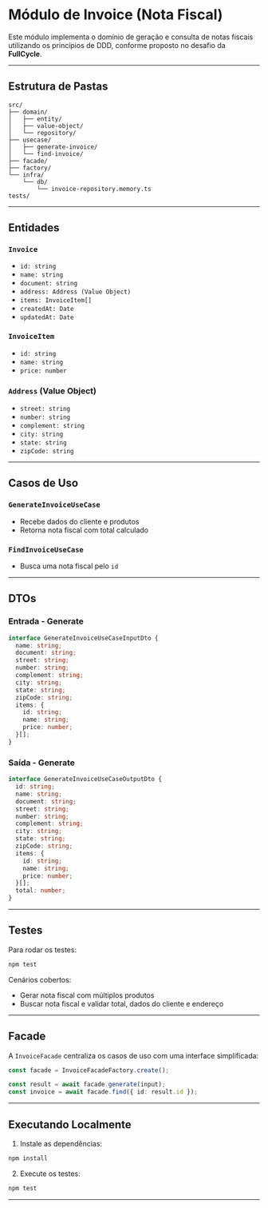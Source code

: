 # Módulo de Invoice (Nota Fiscal)

Este módulo implementa o domínio de geração e consulta de notas fiscais utilizando os princípios de DDD, conforme proposto no desafio da **FullCycle**.

---

## Estrutura de Pastas

```
src/
├── domain/
│   ├── entity/
│   ├── value-object/
│   └── repository/
├── usecase/
│   ├── generate-invoice/
│   └── find-invoice/
├── facade/
├── factory/
└── infra/
    └── db/
        └── invoice-repository.memory.ts
tests/
```

---

## Entidades

### `Invoice`

* `id: string`
* `name: string`
* `document: string`
* `address: Address (Value Object)`
* `items: InvoiceItem[]`
* `createdAt: Date`
* `updatedAt: Date`

### `InvoiceItem`

* `id: string`
* `name: string`
* `price: number`

### `Address` (Value Object)

* `street: string`
* `number: string`
* `complement: string`
* `city: string`
* `state: string`
* `zipCode: string`

---

## Casos de Uso

### `GenerateInvoiceUseCase`

* Recebe dados do cliente e produtos
* Retorna nota fiscal com total calculado

### `FindInvoiceUseCase`

* Busca uma nota fiscal pelo `id`

---

## DTOs

### Entrada - Generate

```ts
interface GenerateInvoiceUseCaseInputDto {
  name: string;
  document: string;
  street: string;
  number: string;
  complement: string;
  city: string;
  state: string;
  zipCode: string;
  items: {
    id: string;
    name: string;
    price: number;
  }[];
}
```

### Saída - Generate

```ts
interface GenerateInvoiceUseCaseOutputDto {
  id: string;
  name: string;
  document: string;
  street: string;
  number: string;
  complement: string;
  city: string;
  state: string;
  zipCode: string;
  items: {
    id: string;
    name: string;
    price: number;
  }[];
  total: number;
}
```

---

## Testes

Para rodar os testes:

```bash
npm test
```

Cenários cobertos:

* Gerar nota fiscal com múltiplos produtos
* Buscar nota fiscal e validar total, dados do cliente e endereço

---

## Facade

A `InvoiceFacade` centraliza os casos de uso com uma interface simplificada:

```ts
const facade = InvoiceFacadeFactory.create();

const result = await facade.generate(input);
const invoice = await facade.find({ id: result.id });
```

---

## Executando Localmente

1. Instale as dependências:

```bash
npm install
```

2. Execute os testes:

```bash
npm test
```

---
